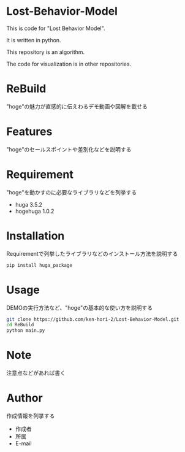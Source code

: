 # Lost-Behavior-Model

This is code for "Lost Behavior Model".

It is written in python.

This repository is an algorithm. 

The code for visualization is in other repositories.

# ReBuild

"hoge"の魅力が直感的に伝えわるデモ動画や図解を載せる

# Features

"hoge"のセールスポイントや差別化などを説明する

# Requirement

"hoge"を動かすのに必要なライブラリなどを列挙する

* huga 3.5.2
* hogehuga 1.0.2

# Installation

Requirementで列挙したライブラリなどのインストール方法を説明する

```bash
pip install huga_package
```

# Usage

DEMOの実行方法など、"hoge"の基本的な使い方を説明する

```bash
git clone https://github.com/ken-hori-2/Lost-Behavior-Model.git
cd ReBuild
python main.py
```

# Note

注意点などがあれば書く

# Author

作成情報を列挙する

* 作成者
* 所属
* E-mail
